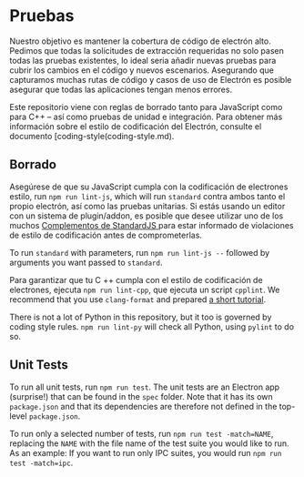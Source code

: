 # Pruebas

Nuestro objetivo es mantener la cobertura de código de electrón alto. Pedimos que todas la solicitudes de extracción requeridas no solo pasen todas las pruebas existentes, lo ideal seria añadir nuevas pruebas para cubrir los cambios en el código y nuevos escenarios. Asegurando que capturamos muchas rutas de código y casos de uso de Electrón es posible asegurar que todas las aplicaciones tengan menos errores.

Este repositorio viene con reglas de borrado tanto para JavaScript como para C++ – así como pruebas de unidad e integración. Para obtener más información sobre el estilo de codificación del Electrón, consulte el documento [coding-style(coding-style.md).

## Borrado

Asegúrese de que su JavaScript cumpla con la codificación de electrones estilo, run `npm run lint-js`, which will run `standard` contra ambos tanto el propio electrón, así como las pruebas unitarias. Si estás usando un editor con un sistema de plugin/addon, es posible que desee utilizar uno de los muchos [ Complementos de StandardJS ](https://standardjs.com/#are-there-text-editor-plugins) para estar informado de violaciones de estilo de codificación antes de comprometerlas.

To run `standard` with parameters, run `npm run lint-js --` followed by arguments you want passed to `standard`.

Para garantizar que tu C ++ cumpla con el estilo de codificación de electrones, ejecuta `npm run lint-cpp`, que ejecuta un script `cpplint`. We recommend that you use `clang-format` and prepared [a short tutorial](clang-format.md).

There is not a lot of Python in this repository, but it too is governed by coding style rules. `npm run lint-py` will check all Python, using `pylint` to do so.

## Unit Tests

To run all unit tests, run `npm run test`. The unit tests are an Electron app (surprise!) that can be found in the `spec` folder. Note that it has its own `package.json` and that its dependencies are therefore not defined in the top-level `package.json`.

To run only a selected number of tests, run `npm run test -match=NAME`, replacing the `NAME` with the file name of the test suite you would like to run. As an example: If you want to run only IPC suites, you would run `npm run test -match=ipc`.
